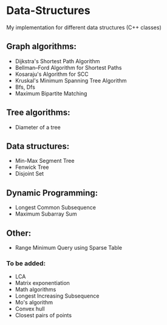 # Data-Structures
My implementation for different data structures (C++ classes)

## Graph algorithms:
* Dijkstra's Shortest Path Algorithm
* Bellman–Ford Algorithm for Shortest Paths
* Kosaraju's Algorithm for SCC
* Kruskal's Minimum Spanning Tree Algorithm
* Bfs, Dfs
* Maximum Bipartite Matching

## Tree algorithms:
* Diameter of a tree

## Data structures:
* Min-Max Segment Tree
* Fenwick Tree
* Disjoint Set

## Dynamic Programming:
* Longest Common Subsequence
* Maximum Subarray Sum

## Other:
* Range Minimum Query using Sparse Table



### To be added:
* LCA
* Matrix exponentiation
* Math algorithms
* Longest Increasing Subsequence
* Mo's algorithm
* Convex hull
* Closest pairs of points
